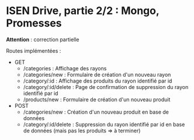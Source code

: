 # ISEN Drive, partie 2/2 : Mongo, Promesses

**Attention** : correction partielle

Routes implémentées :
* GET 
  * /categories : Affichage des rayons
  * /categories/new : Formulaire de création d'un nouveau rayon
  * /category/:id : Affichage des produits du rayon identifié par id
  * /category/:id/delete : Page de confirmation de suppression du rayon identifié par id
  * /products/new : Formulaire de création d'un nouveau produit
* POST
  * /categories/new : Création d'un nouveau produit en base de données
  * /category/:id/delete : Suppression du rayon identifié par id en base de données (mais pas les produits => à terminer)


